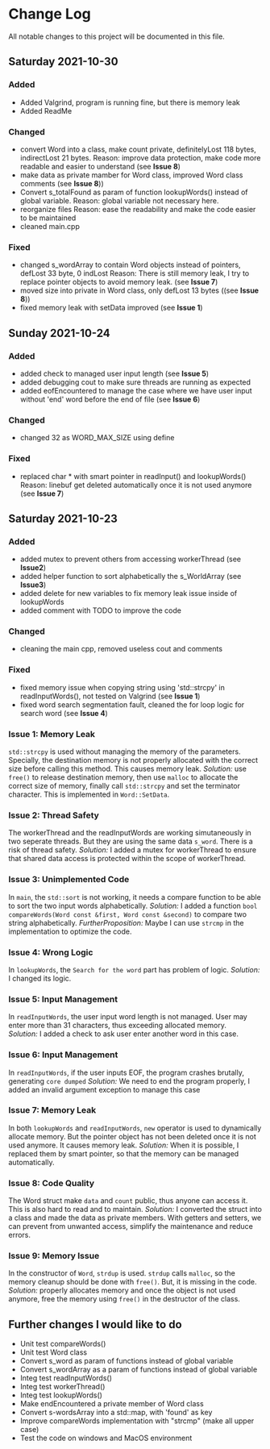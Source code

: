 # Change Log
All notable changes to this project will be documented in this file.

## Saturday 2021-10-30
### Added
- Added Valgrind, program is running fine, but there is memory leak
- Added ReadMe
### Changed
- convert Word into a class, make count private, definitelyLost 118 bytes, indirectLost 21 bytes. Reason: improve data protection, make code more readable and easier to understand (see **Issue 8**)
- make data as private mamber for Word class, improved Word class comments (see **Issue 8**))
- Convert s_totalFound as param of function lookupWords() instead of global variable. Reason: global variable not necessary here.
- reorganize files Reason: ease the readability and make the code easier to be maintained
- cleaned main.cpp
### Fixed
- changed s_wordArray to contain Word objects instead of pointers, defLost 33 byte, 0 indLost Reason: There is still memory leak, I try to replace pointer objects to avoid memory leak. (see **Issue 7**)
- moved size into private in Word class, only defLost 13 bytes ((see **Issue 8**))
- fixed memory leak with setData improved (see **Issue 1**)
 
## Sunday 2021-10-24

### Added
- added check to managed user input length (see **Issue 5**)
- added debugging cout to make sure threads are running as expected
- added eofEncountered to manage the case where we have user input without 'end' word before the end of file (see **Issue 6**)
### Changed
- changed 32 as WORD_MAX_SIZE using define
### Fixed
- replaced char * with smart pointer in readInput() and lookupWords() Reason: linebuf get deleted automatically once it is not used anymore (see **Issue 7**)

## Saturday 2021-10-23
 
### Added
- added mutex to prevent others from accessing workerThread (see **Issue2**)
- added helper function to sort alphabetically the s_WorldArray (see **Issue3**)
- added delete for new variables to fix memory leak issue inside of lookupWords
- added comment with TODO to improve the code

### Changed
- cleaning the main cpp, removed useless cout and comments
 
### Fixed
- fixed memory issue when copying string using 'std::strcpy' in readInputWords(), not tested on Valgrind (see **Issue 1**)
- fixed word search segmentation fault, cleaned the for loop logic for search word (see **Issue 4**)


### Issue 1: Memory Leak
```std::strcpy``` is used without managing the memory of the parameters. Specially, the destination memory is not properly allocated with the correct size before calling this method. This causes memory leak. 
*Solution:* use ```free()``` to release destination memory, then use ```malloc``` to allocate the correct size of memory, finally call ```std::strcpy``` and set the terminator character. This is implemented in ```Word::SetData```.

### Issue 2: Thread Safety
The workerThread and the readInputWords are working simutaneously in two seperate threads. But they are using the same data ```s_word```. There is a risk of thread safety. 
*Solution:* I added a mutex for workerThread to ensure that shared data access is protected within the scope of workerThread.

### Issue 3: Unimplemented Code
In ```main```, the ```std::sort``` is not working, it needs a compare function to be able to sort the two input words alphabetically. 
*Solution:* I added a function ```bool compareWords(Word const &first, Word const &second)``` to compare two string alphabetically.
*FurtherProposition:* Maybe I can use ```strcmp``` in the implementation to optimize the code. 

### Issue 4: Wrong Logic
In ```lookupWords```, the ```Search for the word``` part has problem of logic. 
*Solution:* I changed its logic. 

### Issue 5: Input Management
In ```readInputWords```, the user input word length is not managed. User may enter more than 31 characters, thus exceeding allocated memory.  
*Solution:* I added a check to ask user enter another word in this case.

### Issue 6: Input Management
In ```readInputWords```, if the user inputs EOF, the program crashes brutally, generating ```core dumped```
*Solution:* We need to end the program properly, I added an invalid argument exception to manage this case

### Issue 7: Memory Leak
In both ```lookupWords``` and ```readInputWords```, ```new``` operator is used to dynamically allocate memory. But the pointer object has not been deleted once it is not used anymore. It causes memory leak. 
*Solution:* When it is possible, I replaced them by smart pointer, so that the memory can be managed automatically.

### Issue 8: Code Quality
The Word struct make ```data``` and ```count``` public, thus anyone can access it. This is also hard to read and to maintain.
*Solution:* I converted the struct into a class and made the data as private members. With getters and setters, we can prevent from unwanted access, simplify the maintenance and reduce errors.


### Issue 9: Memory Issue
In the constructor of ```Word```, ```strdup``` is used. ```strdup``` calls ```malloc```, so the memory cleanup should be done with ```free()```. But, it is missing in the code. 
*Solution:* properly allocates memory and once the object is not used anymore, free the memory using ```free()``` in the destructor of the class.


## Further changes I would like to do
- Unit test compareWords()
- Unit test Word class 
- Convert s_word as param of functions instead of global variable
- Convert s_wordArray as a param of functions instead of global variable
- Integ test readInputWords()
- Integ test workerThread()
- Integ test lookupWords()
- Make endEncountered a private member of Word class
- Convert s-wordsArray into a std::map, with 'found' as key
- Improve compareWords implementation with "strcmp" (make all upper case)
- Test the code on windows and MacOS environment